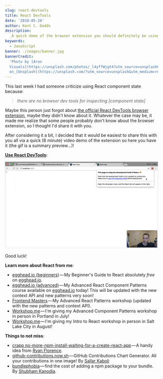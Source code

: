 ```yaml
---
slug: react-devtools
title: React DevTools
date: '2018-05-28'
author: Kent C. Dodds
description:
  _A quick demo of the browser extension you should definitely be using._
keywords:
  - JavaScript
banner: ./images/banner.jpg
bannerCredit:
  'Photo by [Aron
  Visuals](https://unsplash.com/photos/_l4yffWjgt4?utm_source=unsplash&utm_medium=referral&utm_content=creditCopyText)
  on_[Unsplash](https://unsplash.com/?utm_source=unsplash&utm_medium=referral&utm_content=creditCopyText)'
---
```


This last week I had someone criticize using React component state because:

> _there are no browser dev tools for inspecting \[component state\]_

Maybe this person just forgot about
[the official React DevTools browser extension](https://github.com/facebook/react-devtools),
maybe they didn't know about it. Whatever the case may be, it made me realize
that some people probably don't know about the browser extension, so I thought
I'd share it with you.

After considering it a bit, I decided that it would be easiest to share this
with you all via a quick (8 minute) video demo of the extension so here you have
it (the gif is a summary preview...)!

[**Use React DevTools**](https://youtu.be/DQjMiKEwl_E)**:**

![](./images/0.gif)

Good luck!

**Learn more about React from me**:

- [egghead.io (beginners)](http://kcd.im/beginner-react) — My Beginner's Guide
  to React absolutely _free_ on [egghead.io](http://egghead.io/).
- [egghead.io (advanced)](http://kcd.im/advanced-react) — My Advanced React
  Component Patterns course available on [egghead.io](http://egghead.io/) today!
  This will be updated with the new context API and new patterns very soon!
- [Frontend Masters](https://frontendmasters.com/workshops/advanced-react-patterns/) — My
  Advanced React Patterns workshop (updated with the new patterns and context
  API).
- [Workshop.me](https://workshop.me/2018-07-advanced-react?a=kent) — I'm giving
  my Advanced Component Patterns workshop in person in Portland in July!
- [Workshop.me](https://workshop.me/2018-08-react-intro?a=kent) — I'm giving my
  Intro to React workshop in person in Salt Lake City in August!

**Things to not miss**:

- [crapp no-more-npm-install-waiting-for-a-create-react-app](https://twitter.com/ryanflorence/status/781962059974004736) — A
  handy idea from [Ryan Florence](https://twitter.com/ryanflorence).
- [github-contributions.now.sh](https://github-contributions.now.sh/) — GitHub
  Contributions Chart Generator. All your contributions in one image! By
  [Sallar Kaboli](https://twitter.com/sallar)
- [bundlephobia](https://bundlephobia.com/) — find the cost of adding a npm
  package to your bundle. By [Shubham Kanodia](https://github.com/pastelsky).
